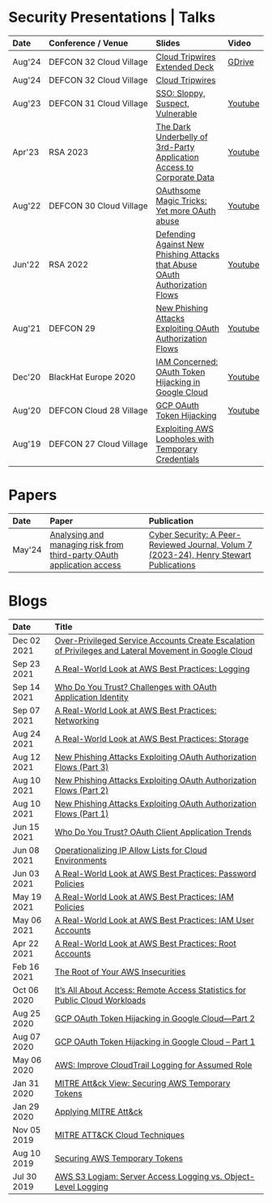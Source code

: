 # Security Presentations | Talks
|Date|Conference / Venue|Slides|Video|
|:---|:-----------------|:-----------|:----|
|Aug'24|DEFCON&nbsp;32&nbsp;Cloud&nbsp;Village|[Cloud Tripwires Extended Deck](CloudTripwires_v3_slides.pdf)|[GDrive](https://drive.google.com/file/d/17uZNe7WZb531G4Y6qGVDcE9Y7b_2iyKP/view?usp=share_link)|
|Aug'24|DEFCON&nbsp;32&nbsp;Cloud&nbsp;Village|[Cloud Tripwires](DEFCON_32_Cloud_Village_Cloud_Tripwires_Jenko_Hwong.pdf)|
|Aug'23|DEFCON&nbsp;31&nbsp;Cloud&nbsp;Village|[SSO: Sloppy, Suspect, Vulnerable](DEFCON_31_Cloud_Village_SSO_Sloppy_Suspect_Vulnerable_Jenko_Hwong.pdf)|[Youtube](https://www.youtube.com/watch?v=brTnLvKUyDQ)|
|Apr'23|RSA&nbsp;2023|[The Dark Underbelly of 3rd-Party Application Access to Corporate Data](IDY-T01-The_Dark_Underbelly_of_3rd-Party_Application_Access_to_Corporate_Data_Final.pdf)|[Youtube](https://www.youtube.com/watch?v=qzA0Ehltdyc)|
|Aug'22|DEFCON&nbsp;30&nbsp;Cloud&nbsp;Village|[OAuthsome Magic Tricks: Yet more OAuth abuse](DEFCON_30_Cloud_Village_Oauthsome_Magic_Jenko_Hwong.pdf)|[Youtube](https://www.youtube.com/watch?v=F-s1OAq9C64)|
|Jun'22|RSA&nbsp;2022|[Defending Against New Phishing Attacks that Abuse OAuth Authorization Flows](IDY-RO2_Defending_Against_New_Phishing_Attacks_that_Abuse_OAuth_Authorization_Flows.pdf)|[Youtube](https://www.youtube.com/watch?v=aBQTg3V53Fw)|
|Aug'21|DEFCON&nbsp;29|[New Phishing Attacks Exploiting OAuth Authorization Flows](DEFCON_29_New_Phishing_Attacks_Exploiting_OAuth_Authorization_Flows_Jenko_Hwong.pdf)|[Youtube](https://www.youtube.com/watch?v=4J4RT4oMYdA)|
|Dec'20|BlackHat&nbsp;Europe&nbsp;2020|[IAM Concerned: OAuth Token Hijacking in Google Cloud](eu-20-Hwong-IAM-Concerned-OAuth-Token-Hijacking-In-Google-Cloud-GCP.pdf)|[Youtube](https://www.youtube.com/watch?v=motZouxkVZ0)|
|Aug'20|DEFCON&nbsp;Cloud&nbsp;28&nbsp;Village|[GCP OAuth Token Hijacking](DEFCON_28_Cloud_Village_GCP_OAuth_Token_Hijacking_Jenko_Hwong.pdf)|[Youtube](https://www.youtube.com/watch?v=mlUW77yxapQ&list=PL5944c_fOMYn2cQQuQe23gtqZfHWzyrPn&t=0)|
|Aug'19|DEFCON&nbsp;27&nbsp;Cloud&nbsp;Village|[Exploiting AWS Loopholes with Temporary Credentials](DEFCON_27_Cloud_Village_Exploiting_AWS_Loopholes_With_Temporary_Credentials_Jenko_Hwong.pdf)||

# Papers
|Date|Paper|Publication|
|:-----|:-----------------|:-----------|
|May'24|[Analysing and managing risk from third-party OAuth application access](CyberSecurity_3rdPartyAppRisk_Hwong_20231102.pdf)|[Cyber Security: A Peer-Reviewed Journal, Volum 7 (2023-24), Henry Stewart Publications](https://www.henrystewartpublications.com/csj/v7)|

# Blogs
|Date|Title|
|:---|:----|
|Dec 02 2021|[Over-Privileged Service Accounts Create Escalation of Privileges and Lateral Movement in Google Cloud](https://www.netskope.com/blog/over-privileged-service-accounts-create-escalation-of-privileges-and-lateral-movement-in-google-cloud.html)|
|Sep 23 2021|[A Real-World Look at AWS Best Practices: Logging](https://www.netskope.com/blog/a-real-world-look-at-aws-best-practices-logging.html)|
|Sep 14 2021|[Who Do You Trust? Challenges with OAuth Application Identity](https://www.netskope.com/blog/who-do-you-trust-challenges-with-oauth-application-identity.html)|
|Sep 07 2021|[A Real-World Look at AWS Best Practices: Networking](https://www.netskope.com/blog/a-real-world-look-at-aws-best-practices-networking.html)|
|Aug 24 2021|[A Real-World Look at AWS Best Practices: Storage](https://www.netskope.com/blog/a-real-world-look-at-aws-best-practices-storage.html)|
|Aug 12 2021|[New Phishing Attacks Exploiting OAuth Authorization Flows (Part 3)](https://www.netskope.com/blog/new-phishing-attacks-exploiting-oauth-authentication-flows-part-3.html)|
|Aug 10 2021|[New Phishing Attacks Exploiting OAuth Authorization Flows (Part 2)](https://www.netskope.com/blog/new-phishing-attacks-exploiting-oauth-authentication-flows-part-2.html)|
|Aug 10 2021|[New Phishing Attacks Exploiting OAuth Authorization Flows (Part 1)](https://www.netskope.com/blog/new-phishing-attacks-exploiting-oauth-authorization-flows-part-1.html)|
|Jun 15 2021|[Who Do You Trust? OAuth Client Application Trends](https://www.netskope.com/blog/who-do-you-trust-oauth-client-application-trends.html)|
|Jun 08 2021|[Operationalizing IP Allow Lists for Cloud Environments](https://www.netskope.com/blog/operationalizing-ip-allow-lists-for-cloud-environments.html)|
|Jun 03 2021|[A Real-World Look at AWS Best Practices: Password Policies](https://www.netskope.com/blog/a-real-world-look-at-aws-best-practices-password-policies.html)|
|May 19 2021|[A Real-World Look at AWS Best Practices: IAM Policies](https://www.netskope.com/blog/a-real-world-look-at-aws-best-practices-iam-policies.html)|
|May 06 2021|[A Real-World Look at AWS Best Practices: IAM User Accounts](https://www.netskope.com/blog/a-real-world-look-at-aws-best-practices-iam-user-accounts.html)|
|Apr 22 2021|[A Real-World Look at AWS Best Practices: Root Accounts](https://www.netskope.com/blog/a-real-world-look-at-aws-best-practices-root-accounts.html)|
|Feb 16 2021|[The Root of Your AWS Insecurities](https://www.netskope.com/blog/the-root-of-your-aws-insecurities.html)|
|Oct 06 2020|[It&#8217;s All About Access: Remote Access Statistics for Public Cloud Workloads](https://www.netskope.com/blog/its-all-about-access-remote-access-statistics-for-public-cloud-workloads.html)|
|Aug 25 2020|[GCP OAuth Token Hijacking in Google Cloud—Part 2](https://www.netskope.com/blog/gcp-oauth-token-hijacking-in-google-cloud-part-2.html)|
|Aug 07 2020|[GCP OAuth Token Hijacking in Google Cloud &#8211; Part 1](https://www.netskope.com/blog/gcp-oauth-token-hijacking-in-google-cloud-part-1.html)|
|May 06 2020|[AWS: Improve CloudTrail Logging for Assumed Role](https://www.netskope.com/blog/aws-improve-cloudtrail-logging-for-assumedrole-actions.html)|
|Jan 31 2020|[MITRE Att&#038;ck View: Securing AWS Temporary Tokens](https://www.netskope.com/blog/mitre-attack-view-securing-aws-temporary-tokens.html)|
|Jan 29 2020|[Applying MITRE Att&#038;ck](https://www.netskope.com/blog/applying-mitre-attack.html)|
|Nov 05 2019|[MITRE ATT&#038;CK Cloud Techniques](https://www.netskope.com/blog/mitre-attack-cloud-techniques.html)|
|Aug 10 2019|[Securing AWS Temporary Tokens](https://www.netskope.com/blog/securing-aws-temporary-tokens.html)|
|Jul 30 2019|[AWS S3 Logjam: Server Access Logging vs. Object-Level Logging](https://www.netskope.com/blog/aws-s3-logjam-server-access-logging-vs-object-level-logging.html)|
